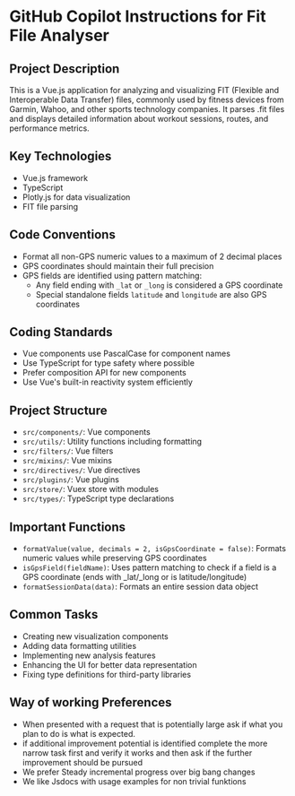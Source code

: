 # GitHub Copilot Instructions for Fit File Analyser

## Project Description
This is a Vue.js application for analyzing and visualizing FIT (Flexible and Interoperable Data Transfer) files, commonly used by fitness devices from Garmin, Wahoo, and other sports technology companies. It parses .fit files and displays detailed information about workout sessions, routes, and performance metrics.

## Key Technologies
- Vue.js framework
- TypeScript
- Plotly.js for data visualization
- FIT file parsing

## Code Conventions
- Format all non-GPS numeric values to a maximum of 2 decimal places
- GPS coordinates should maintain their full precision
- GPS fields are identified using pattern matching:
  - Any field ending with `_lat` or `_long` is considered a GPS coordinate
  - Special standalone fields `latitude` and `longitude` are also GPS coordinates

## Coding Standards
- Vue components use PascalCase for component names
- Use TypeScript for type safety where possible
- Prefer composition API for new components
- Use Vue's built-in reactivity system efficiently

## Project Structure
- `src/components/`: Vue components
- `src/utils/`: Utility functions including formatting
- `src/filters/`: Vue filters
- `src/mixins/`: Vue mixins
- `src/directives/`: Vue directives
- `src/plugins/`: Vue plugins
- `src/store/`: Vuex store with modules
- `src/types/`: TypeScript type declarations

## Important Functions
- `formatValue(value, decimals = 2, isGpsCoordinate = false)`: Formats numeric values while preserving GPS coordinates
- `isGpsField(fieldName)`: Uses pattern matching to check if a field is a GPS coordinate (ends with _lat/_long or is latitude/longitude)
- `formatSessionData(data)`: Formats an entire session data object

## Common Tasks
- Creating new visualization components
- Adding data formatting utilities
- Implementing new analysis features
- Enhancing the UI for better data representation
- Fixing type definitions for third-party libraries

## Way of working Preferences
- When presented with a request that is potentially large ask if what you plan to do is what is expected.
- if additional improvement potential is identified complete the more narrow task first and verify it works and then ask if the further improvement should be pursued
- We prefer Steady incremental progress over big bang changes
- We like Jsdocs with usage examples for non trivial funktions